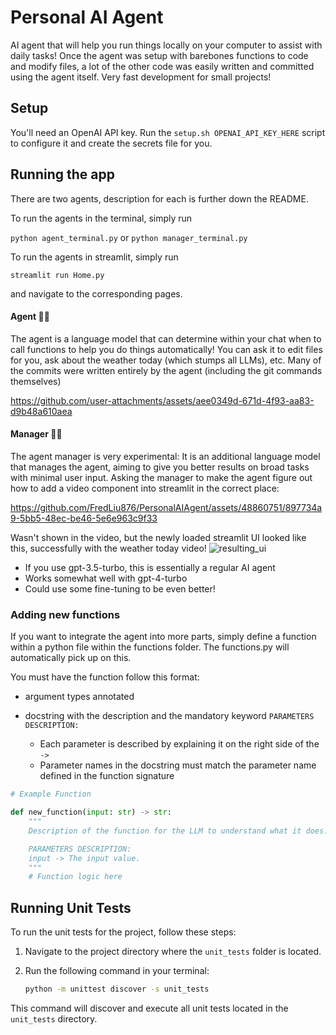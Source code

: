 # Personal AI Agent

AI agent that will help you run things locally on your computer to assist with daily tasks! Once the agent was setup with barebones functions to code and modify files, a lot of the other code was easily written and committed using the agent itself. Very fast development for small projects!

## Setup

You'll need an OpenAI API key. Run the `setup.sh OPENAI_API_KEY_HERE` script to configure it and create the secrets file for you.

## Running the app

There are two agents, description for each is further down the README.

To run the agents in the terminal, simply run

`python agent_terminal.py` or `python manager_terminal.py`

To run the agents in streamlit, simply run

`streamlit run Home.py`

and navigate to the corresponding pages.

#### Agent 🕵️‍♂️
The agent is a language model that can determine within your chat when to call functions to help you do things automatically!
You can ask it to edit files for you, ask about the weather today (which stumps all LLMs), etc.
Many of the commits were written entirely by the agent (including the git commands themselves)

https://github.com/user-attachments/assets/aee0349d-671d-4f93-aa83-d9b48a610aea

#### Manager 👨‍💼
The agent manager is very experimental: It is an additional language model that manages the agent, aiming to give you better results on broad tasks with minimal user input.
Asking the manager to make the agent figure out how to add a video component into streamlit in the correct place:


https://github.com/FredLiu876/PersonalAIAgent/assets/48860751/897734a9-5bb5-48ec-be46-5e6e963c9f33


Wasn't shown in the video, but the newly loaded streamlit UI looked like this, successfully with the weather today video!
![resulting_ui](https://github.com/FredLiu876/PersonalAIAgent/assets/48860751/7877ba1c-3b64-4508-ba26-e23dc467c102)

- If you use gpt-3.5-turbo, this is essentially a regular AI agent
- Works somewhat well with gpt-4-turbo
- Could use some fine-tuning to be even better!

### Adding new functions
If you want to integrate the agent into more parts, simply define a function within a python file within the functions folder. The functions.py will automatically pick up on this.

You must have the function follow this format:
- argument types annotated
- docstring with the description and the mandatory keyword `PARAMETERS DESCRIPTION:`

    - Each parameter is described by explaining it on the right side of the `->`
    - Parameter names in the docstring must match the parameter name defined in the function signature

```python
# Example Function

def new_function(input: str) -> str:
    """
    Description of the function for the LLM to understand what it does.

    PARAMETERS DESCRIPTION:
    input -> The input value.
    """
    # Function logic here
```

## Running Unit Tests

To run the unit tests for the project, follow these steps:

1. Navigate to the project directory where the `unit_tests` folder is located.
2. Run the following command in your terminal:
   
   ```bash
   python -m unittest discover -s unit_tests
   ```

This command will discover and execute all unit tests located in the `unit_tests` directory.

